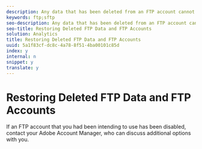 ```yaml
---
description: Any data that has been deleted from an FTP account cannot be restored by Adobe.
keywords: ftp;sftp
seo-description: Any data that has been deleted from an FTP account cannot be restored by Adobe.
seo-title: Restoring Deleted FTP Data and FTP Accounts
solution: Analytics
title: Restoring Deleted FTP Data and FTP Accounts
uuid: 5a1f83cf-dc8c-4a78-8f51-4ba00101c85d
index: y
internal: n
snippet: y
translate: y
---
```


# Restoring Deleted FTP Data and FTP Accounts

If an FTP account that you had been intending to use has been disabled, contact your Adobe Account Manager, who can discuss additional options with you. 
